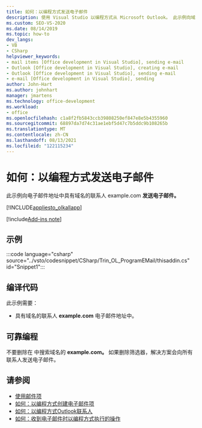 ```yaml
---
title: 如何：以编程方式发送电子邮件
description: 使用 Visual Studio 以编程方式从 Microsoft Outlook。 此示例向域名为 example.com 的联系人发送电子邮件。
ms.custom: SEO-VS-2020
ms.date: 08/14/2019
ms.topic: how-to
dev_langs:
- VB
- CSharp
helpviewer_keywords:
- mail items [Office development in Visual Studio], sending e-mail
- Outlook [Office development in Visual Studio], creating e-mail
- Outlook [Office development in Visual Studio], sending e-mail
- e-mail [Office development in Visual Studio], sending
author: John-Hart
ms.author: johnhart
manager: jmartens
ms.technology: office-development
ms.workload:
- office
ms.openlocfilehash: c1a8f2fb5843ccb39808250ef847e8e5b4355960
ms.sourcegitcommit: 68897da7d74c31ae1ebf5d47c7b5ddc9b108265b
ms.translationtype: MT
ms.contentlocale: zh-CN
ms.lasthandoff: 08/13/2021
ms.locfileid: "122115234"
---
```

# <a name="how-to-programmatically-send-email"></a>如何：以编程方式发送电子邮件
  此示例向电子邮件地址中具有域名的联系人 example.com **发送电子邮件。**

 [!INCLUDE[appliesto_olkallapp](../vsto/includes/appliesto-olkallapp-md.md)]

[!include[Add-ins note](includes/addinsnote.md)]

## <a name="example"></a>示例
 :::code language="csharp" source="../vsto/codesnippet/CSharp/Trin_OL_ProgramEMail/thisaddin.cs" id="Snippet1":::

## <a name="compile-the-code"></a>编译代码
 此示例需要：

- 具有域名的联系人 **example.com** 电子邮件地址中。

## <a name="robust-programming"></a>可靠编程
 不要删除在 中搜索域名的 **example.com。** 如果删除筛选器，解决方案会向所有联系人发送电子邮件。

## <a name="see-also"></a>请参阅
- [使用邮件项](../vsto/working-with-mail-items.md)
- [如何：以编程方式创建电子邮件项](../vsto/how-to-programmatically-create-an-e-mail-item.md)
- [如何：以编程方式Outlook联系人](../vsto/how-to-programmatically-access-outlook-contacts.md)
- [如何：收到电子邮件时以编程方式执行的操作](../vsto/how-to-programmatically-perform-actions-when-an-e-mail-message-is-received.md)
